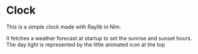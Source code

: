 # Clock

This is a simple clock made with Raylib in Nim.

It fetches a weather forecast at startup to set the sunrise and sunset hours. The day light is represented by the little animated icon at the top
